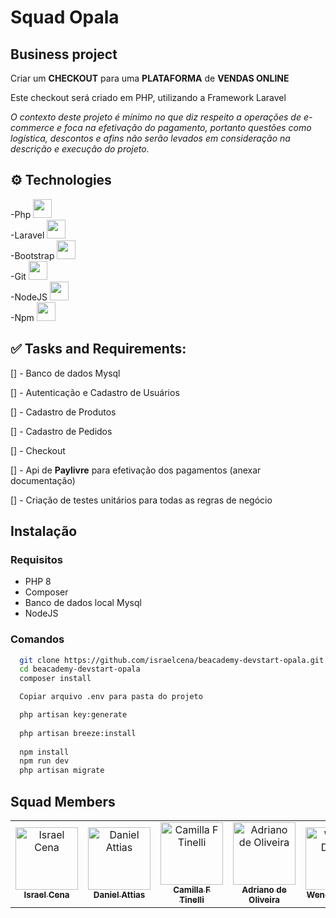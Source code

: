 # Squad Opala 

## Business project

Criar um **CHECKOUT** para uma **PLATAFORMA** de **VENDAS ONLINE**

Este checkout será criado em PHP, utilizando a Framework Laravel

*O contexto deste projeto é mínimo no que diz respeito a operações de e-commerce e foca na efetivação do pagamento, portanto questões como logística, descontos e afins não serão levados em consideração na descrição e execução do projeto.*

## ⚙️ Technologies


-Php <img height=30 src="https://cdn.jsdelivr.net/gh/devicons/devicon/icons/php/php-original.svg" /><br>
-Laravel <img height=30 src="https://cdn.jsdelivr.net/gh/devicons/devicon/icons/laravel/laravel-plain.svg" /> <br>
-Bootstrap <img height=30 src="https://cdn.jsdelivr.net/gh/devicons/devicon/icons/bootstrap/bootstrap-original.svg" /> <br>
-Git <img height=30 src="https://cdn.jsdelivr.net/gh/devicons/devicon/icons/git/git-plain.svg" /> <br>
-NodeJS <img height=30 src="https://cdn.jsdelivr.net/gh/devicons/devicon/icons/nodejs/nodejs-original.svg" /> <br>
-Npm <img height=30 src="https://cdn.jsdelivr.net/gh/devicons/devicon/icons/npm/npm-original-wordmark.svg" />
          


## ✅ Tasks and Requirements:

[] -  Banco de dados Mysql

[] - Autenticação e Cadastro de Usuários

[] - Cadastro de Produtos

[] - Cadastro de Pedidos

[] - Checkout

[] - Api de **Paylivre** para efetivação dos pagamentos (anexar documentação)

[] - Criação de testes unitários para todas as regras de negócio


## Instalação

### Requisitos

- PHP 8
- Composer
- Banco de dados local Mysql
- NodeJS

### Comandos

```bash
  git clone https://github.com/israelcena/beacademy-devstart-opala.git
  cd beacademy-devstart-opala
  composer install

  Copiar arquivo .env para pasta do projeto

  php artisan key:generate
  
  php artisan breeze:install
 
  npm install
  npm run dev
  php artisan migrate
```

## Squad Members

<table>
  <tr>
    <td align="center">
      <a href="https://github.com/israelcena">
        <img src="https://avatars.githubusercontent.com/u/1072865" width="100px;" alt="Israel Cena"/><br>
        <sub>
          <b>Israel Cena</b>
        </sub>
      </a>
    </td>
    <td align="center">
      <a href="https://github.com/attiasdan">
        <img src="https://user-images.githubusercontent.com/105465397/177876591-e204fd27-ce4b-4dc6-93d4-a43ddcb945b7.png" width="100px;" alt="Daniel Attias"/><br>
        <sub>
          <b>Daniel Attias</b>
        </sub>
      </a>
    </td>
    <td align="center">
      <a href="https://github.com/camilaftin">
        <img src="https://user-images.githubusercontent.com/105465397/177876099-8c1ee54f-92cf-4e23-8245-c3b61bf70341.png" width="100px;" alt="Camilla F Tinelli"/><br>
        <sub>
          <b>Camilla F Tinelli</b>
        </sub>
      </a>
    </td>
    <td align="center">
      <a href="https://github.com/adrianoarch">
        <img src="https://user-images.githubusercontent.com/105465397/177875129-710a8392-de8f-4a23-9977-ef66d47a9dfd.png" width="100px;" alt="Adriano de Oliveira"/><br>
        <sub>
          <b>Adriano de Oliveira</b>
        </sub>
      </a>
    </td>
    <td align="center">
      <a href="https://github.com/Wendeldev87">
        <img src="https://user-images.githubusercontent.com/105465397/177876937-36faa56f-28c6-4306-929b-f883dc275798.png" width="100px;" alt="Wendel Duarte"/><br>
        <sub>
          <b>Wendel Duarte</b>
        </sub>
      </a>
    </td>            
    <td align="center">
      <a href="https://github.com/ErikMacedo">
        <img src="https://user-images.githubusercontent.com/105465397/177873630-33b7d350-8709-4376-b7b9-7a1c286bfb02.png" width="100px;" alt="Erik Macêdo"/><br>
        <sub>
          <b>Erik Macêdo</b>
        </sub>
      </a>
    </td>
  </tr>
</table>
